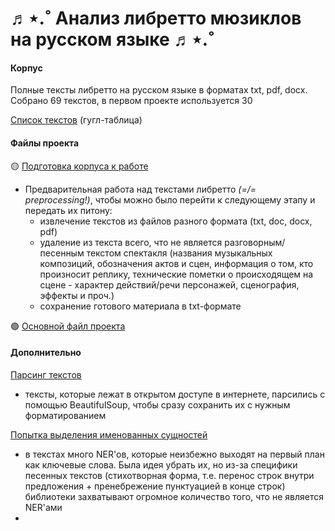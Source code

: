 # ♬⋆.˚ Анализ либретто мюзиклов на русском языке ♬⋆.˚

#### Корпус
Полные тексты либретто на русском языке в форматах txt, pdf, docx.
Собрано 69 текстов, в первом проекте используется 30

[Список текстов](https://docs.google.com/spreadsheets/d/1So7miYbSeJLBOYlysZMyM4mmbUQP_OXa9gcMdpGnVLo/edit?usp=sharing) (гугл-таблица)



#### Файлы проекта

🟡 [Подготовка корпуса к работе](https://github.com/idcverym/hseCL/blob/main/project%201/corpus_preparation.ipynb)
- Предварительная работа над текстами либретто *(=/= preprocessing!)*, чтобы можно было перейти к следующему этапу и передать их питону:
  - извлечение текстов из файлов разного формата (txt, doc, docx, pdf)
  - удаление из текста всего, что не является разговорным/песенным текстом спектакля (названия музыкальных композиций, обозначения актов и сцен, информация о том, кто произносит реплику, технические пометки о происходящем на сцене - характер действий/речи персонажей, сценография, эффекты и проч.)
  - сохранение готового материала в txt-формате

🟢 [Основной файл проекта]()



#### Дополнительно
[Парсинг текстов](https://github.com/idcverym/hseCL/blob/437ffb0e3d68aba815811b350263bdec703498d4/project%201/some_libretto_parsed.ipynb) 
- тексты, которые лежат в открытом доступе в интернете, парсились с помощью BeautifulSoup, чтобы сразу сохранить их с нужным форматированием

[Попытка выделения именованных сущностей](https://github.com/idcverym/hseCL/blob/main/project%201/NERs_overview.ipynb)
- в текстах много NER'ов, которые неизбежно выходят на первый план как ключевые слова. Была идея убрать их, но из-за специфики песенных текстов (стихотворная форма, т.е. перенос строк внутри предложения + пренебрежение пунктуацией в конце строк) библиотеки захватывают огромное количество того, что не является NER'ами
- 

